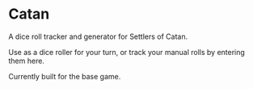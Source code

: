 Catan
=====

A dice roll tracker and generator for Settlers of Catan.

Use as a dice roller for your turn, or track your manual rolls by entering them here.

Currently built for the base game.
